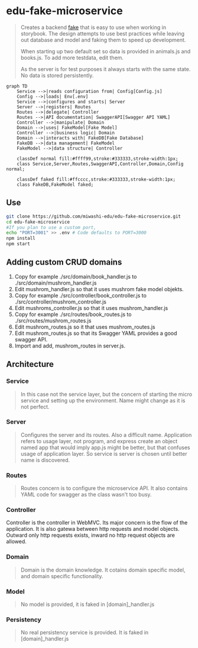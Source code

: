 # edu-fake-microservice

> Creates a backend [fake](https://martinfowler.com/bliki/TestDouble.html) that is easy to use when working in storybook.
> The design attempts to use best practices while leaving out database and model and faking them to speed up development.
>
> When starting up two default set so data is provided in animals.js and books.js. To add more testdata, edit them.
>
> As the server is for test purposes it always starts with the same state. No data is stored persistently.

```mermaid
graph TD
    Service -->|reads configuration from| Config[Config.js]
    Config -->|loads| Env[.env]
    Service -->|configures and starts| Server
    Server -->|registers| Routes
    Routes -->|delegate| Controller
    Routes -->|API documentation| SwaggerAPI[Swagger API YAML]
    Controller -->|manipulate| Domain
    Domain -->|uses| FakeModel[Fake Model]
    Controller -->|business logic| Domain
    Domain -->|interacts with| FakeDB[Fake Database]
    FakeDB -->|data management| FakeModel
    FakeModel -->|data structure| Controller

    classDef normal fill:#ffff99,stroke:#333333,stroke-width:1px;
    class Service,Server,Routes,SwaggerAPI,Controller,Domain,Config normal;

    classDef faked fill:#ffcccc,stroke:#333333,stroke-width:1px;
    class FakeDB,FakeModel faked;
```

## Use

```bash
git clone https://github.com/miwashi-edu/edu-fake-microservice.git
cd edu-fake-microservice
#If you plan to use a custom port,
echo "PORT=3001" >> .env # Code defaults to PORT=3000
npm install
npm start
```

## Adding custom CRUD domains

1. Copy for example ./src/domain/book_handler.js to ./src/domain/mushrom_handler.js
2. Edit mushrom_handler.js so that it uses mushrom fake model objekts.
3. Copy for example ./src/controller/book_controller.js to ./src/controller/mushrom_controller.js
4. Edit mushroms_controller.js so that it uses mushrom_handler.js
5. Copy for example ./src/routes/book_routes.js to ./src/routes/mushrom_routes.js
6. Edit mushrom_routes.js so it that uses mushrom_routes.js
7. Edit mushrom_routes.js so that its Swagger YAML provides a good swagger API.
8. Import and add, mushrom_routes in server.js.

## Architecture

### Service

> In this case not the service layer, but the concern of starting the micro service and setting up the environment. Name might change as it is not perfect.

### Server

> Configures the server and its routes. Also a difficult name. Application refers to usage layer, not program, and express create an object named app that would imply app.js might be better, but that confuses usage of application layer. So service is server is chosen until better name is discovered.

### Routes

> Routes concern is to configure the microservice API. It also contains YAML code for swagger as the class wasn't too busy.

### Controller

Controller is the controller in WebMVC. Its major concern is the flow of the application. It is also gatewa between http requests and model objects. Outward only http requests exists, inward no http request objects are allowed.

### Domain

> Domain is the domain knowledge. It cotains domain specific model, and domain specific functionality.

### Model

> No model is provided, it is faked in [domain]_handler.js

### Persistency

> No real persistency service is provided. It is faked in [domain]_handler.js
